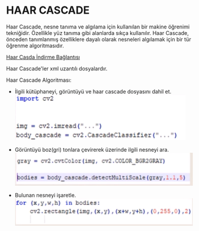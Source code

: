 
# HAAR CASCADE 

Haar Cascade, nesne tanıma ve algılama için kullanılan bir makine öğrenimi tekniğidir. Özellikle yüz tanıma gibi alanlarda sıkça kullanılır. Haar Cascade, önceden tanımlanmış özelliklere dayalı olarak nesneleri algılamak için bir tür öğrenme algoritmasıdır.


[Haar Casda İndirme Bağlantısı](https://github.com/opencv/opencv/tree/master/data/haarcascades)

Haar Cascade'ler xml uzantılı dosyalardır.

Haar Cascade Algoritması:

- İlgili kütüphaneyi, görüntüyü ve haar cascade dosyasını dahil et.
![](image.png)

- Görüntüyü boz(gri) tonlara çevirerek üzerinde ilgili nesneyi ara.
![](image-1.png)

- Bulunan nesneyi işaretle. 
![](image-2.png)